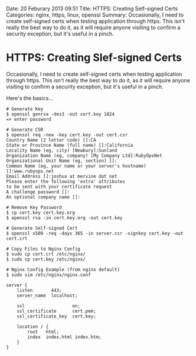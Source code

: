 Date: 20 Feburary 2013 09:51
Title: HTTPS: Creating Self-signed Certs
Categories: nginx, https, linux, openssl
Summary: Occasionally, I need to create self-signed certs when testing application through https. This isn't really the best way to do it, as it will require anyone visiting to confirm a security exception, but it's useful in a pinch.

# HTTPS: Creating Slef-signed Certs

Occasionally, I need to create self-signed certs when testing application through https. This isn't really the best way to do it, as it will require anyone visiting to confirm a security exception, but it's useful in a pinch.

Here's the basics...

    # Generate Key
    $ openssl genrsa -des3 -out cert.key 1024
    => enter password

    # Generate CSR
    $ openssl req -new -key cert.key -out cert.csr
    Country Name (2 letter code) []:CA
    State or Province Name (full name) []:California
    Locality Name (eg, city) [Newbury]:Sunland
    Organization Name (eg, company) [My Company Ltd]:RubyOpsNet
    Organizational Unit Name (eg, section) []:
    Common Name (eg, your name or your server's hostname) []:www.rubyops.net
    Email Address []:joshua at mervine dot net
    Please enter the following 'extra' attributes
    to be sent with your certificate request
    A challenge password []:
    An optional company name []:

    # Remove Key Password
    $ cp cert.key cert.key.org
    $ openssl rsa -in cert.key.org -out cert.key

    # Generate Self-signed Cert
    $ openssl x509 -req -days 365 -in server.csr -signkey cert.key -out cert.crt

    # Copy Files to Nginx Config 
    $ sudo cp cert.crt /etc/nginx/
    $ sudo cp cert.key /etc/nginx/

    # Nginx Config Example (from nginx default)
    $ sudo vim /etc/nginx/nginx.conf
    
    server {
        listen       443;
        server_name  localhost;

        ssl                  on;
        ssl_certificate      cert.pem;
        ssl_certificate_key  cert.key;

        location / {
            root   html;
            index  index.html index.htm;
        }
    }
